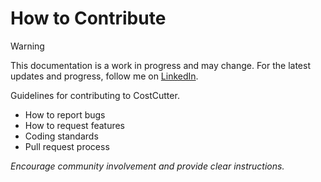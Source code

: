# How to Contribute

> [!WARNING]
> This documentation is a work in progress and may change. For the latest updates and progress, follow me on [LinkedIn](https://linkedin.com/in/rajesh-kumar-das).

Guidelines for contributing to CostCutter.

- How to report bugs
- How to request features
- Coding standards
- Pull request process

_Encourage community involvement and provide clear instructions._
